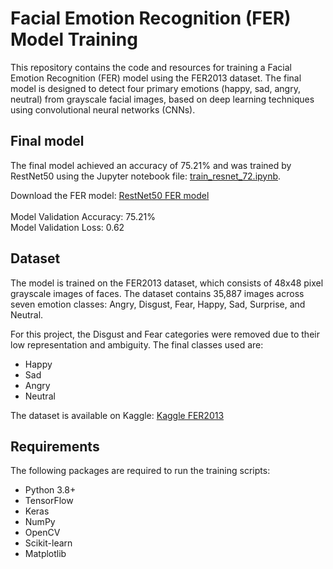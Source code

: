# Facial Emotion Recognition (FER) Model Training
This repository contains the code and resources for training a Facial Emotion Recognition (FER) model using the FER2013 dataset. The final model is designed to detect four primary emotions (happy, sad, angry, neutral) from grayscale facial images, based on deep learning techniques using convolutional neural networks (CNNs).

## Final model 
The final model achieved an accuracy of 75.21% and was trained by RestNet50 using the Jupyter notebook file: [train_resnet_72.ipynb](https://github.com/yjia28tan/EmoSense-Application/blob/FER-training/Backend/train_resnet_72.ipynb).

Download the FER model:
[RestNet50 FER model](https://drive.google.com/file/d/122epRv2JVvB4ziQtrn82qWKVhaHi3CNc/view?usp=sharing) <br/><br/>
Model Validation Accuracy: 75.21% <br/>
Model Validation Loss: 0.62



## Dataset
The model is trained on the FER2013 dataset, which consists of 48x48 pixel grayscale images of faces. The dataset contains 35,887 images across seven emotion classes: Angry, Disgust, Fear, Happy, Sad, Surprise, and Neutral.

For this project, the Disgust and Fear categories were removed due to their low representation and ambiguity. The final classes used are:
   - Happy
   - Sad
   - Angry
   - Neutral


The dataset is available on Kaggle: [Kaggle FER2013](https://www.kaggle.com/datasets/msambare/fer2013)


## Requirements
The following packages are required to run the training scripts:
   - Python 3.8+
   - TensorFlow
   - Keras
   - NumPy
   - OpenCV
   - Scikit-learn
   - Matplotlib
